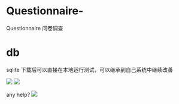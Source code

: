 # Questionnaire-
Questionnaire  问卷调查

# db
sqlite
下载后可以直接在本地运行测试，可以继承到自己系统中继续改善
 

![](https://github.com/strife013/Questionnaire/blob/master/screen1.png)
![](https://github.com/strife013/Questionnaire/blob/master/screen2.png)

any help?
![](https://github.com/strife013/EgretCard/blob/master/CardEUI3/resource/assets/wxzs.png)
